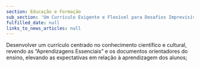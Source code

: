 ```yaml
---
section: Educação e Formação
sub_section: 'Um Currículo Exigente e Flexível para Desafios Imprevisíveis'
fulfilled_date: null
links_to_news_articles: null
---
```


Desenvolver um currículo centrado no conhecimento científico e cultural, revendo as “Aprendizagens Essenciais” e os documentos orientadores do ensino, elevando as expectativas em relação à aprendizagem dos alunos;